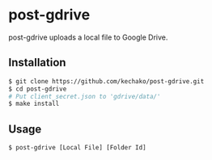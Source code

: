 # post-gdrive

post-gdrive uploads a local file to Google Drive.

## Installation

``` sh
$ git clone https://github.com/kechako/post-gdrive.git
$ cd post-gdrive
# Put client_secret.json to 'gdrive/data/'
$ make install
```

## Usage

``` sh
$ post-gdrive [Local File] [Folder Id]
```
